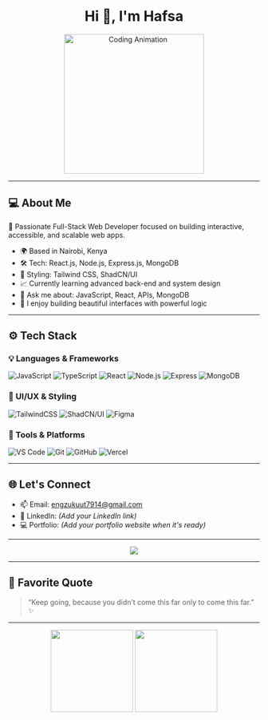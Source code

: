 <h1 align="center">Hi 👋, I'm Hafsa</h1>

<p align="center">
  <img src="https://media.giphy.com/media/qgQUggAC3Pfv687qPC/giphy.gif" width="280" alt="Coding Animation">
</p>

---

## 💻 About Me

🎯 Passionate Full-Stack Web Developer focused on building interactive, accessible, and scalable web apps.

- 🌍 Based in Nairobi, Kenya  
- 🛠️ Tech: React.js, Node.js, Express.js, MongoDB  
- 🎨 Styling: Tailwind CSS, ShadCN/UI  
- 📈 Currently learning advanced back-end and system design  
- 💬 Ask me about: JavaScript, React, APIs, MongoDB  
- 🚀 I enjoy building beautiful interfaces with powerful logic

---

## ⚙️ Tech Stack

### 💡 Languages & Frameworks
![JavaScript](https://img.shields.io/badge/-JavaScript-F7DF1E?style=flat&logo=javascript&logoColor=black)
![TypeScript](https://img.shields.io/badge/-TypeScript-3178C6?style=flat&logo=typescript&logoColor=white)
![React](https://img.shields.io/badge/-React-61DAFB?style=flat&logo=react&logoColor=black)
![Node.js](https://img.shields.io/badge/-Node.js-339933?style=flat&logo=nodedotjs&logoColor=white)
![Express](https://img.shields.io/badge/-Express-000000?style=flat&logo=express&logoColor=white)
![MongoDB](https://img.shields.io/badge/-MongoDB-47A248?style=flat&logo=mongodb&logoColor=white)

### 🎨 UI/UX & Styling
![TailwindCSS](https://img.shields.io/badge/-TailwindCSS-38B2AC?style=flat&logo=tailwindcss&logoColor=white)
![ShadCN/UI](https://img.shields.io/badge/-shadcn/ui-010101?style=flat&logo=vercel&logoColor=white)
![Figma](https://img.shields.io/badge/-Figma-F24E1E?style=flat&logo=figma&logoColor=white)

### 🔧 Tools & Platforms
![VS Code](https://img.shields.io/badge/-VSCode-007ACC?style=flat&logo=visual-studio-code&logoColor=white)
![Git](https://img.shields.io/badge/-Git-F05032?style=flat&logo=git&logoColor=white)
![GitHub](https://img.shields.io/badge/-GitHub-181717?style=flat&logo=github&logoColor=white)
![Vercel](https://img.shields.io/badge/-Vercel-000?style=flat&logo=vercel&logoColor=white)

---

## 🌐 Let's Connect

- 📫 Email: [engzukuut7914@gmail.com](mailto:engzukuut7914@gmail.com)
- 💼 LinkedIn: *(Add your LinkedIn link)*
- 💻 Portfolio: *(Add your portfolio website when it's ready)*

---

<p align="center">
  <img src="https://readme-typing-svg.demolab.com?font=Fira+Code&size=22&pause=1000&center=true&vCenter=true&width=450&lines=JavaScript+%7C+React+%7C+Node+%7C+MongoDB;Building+Full+Stack+Web+Apps;Loving+Clean+Design+%26+UX" />
</p>

---

## 💬 Favorite Quote

> “Keep going, because you didn’t come this far only to come this far.” ✨

---

<p align="center">
  <img src="https://github-readme-stats.vercel.app/api?username=Hafsa-dev&show_icons=true&theme=radical" height="165" />
  <img src="https://github-readme-stats.vercel.app/api/top-langs/?username=Hafsa-dev&layout=compact&theme=radical" height="165" />
</p>
